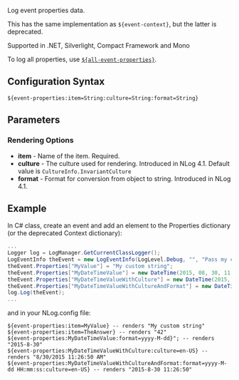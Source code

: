 Log event properties data. 

This has the same implementation as `${event-context}`, but the latter is deprecated. 

Supported in .NET, Silverlight, Compact Framework and Mono

To log all properties, use [`${all-event-properties}`](All-Event-Properties-Layout-Renderer).

## Configuration Syntax
```
${event-properties:item=String:culture=String:format=String}
```

## Parameters
### Rendering Options
* **item** - Name of the item. Required.
* **culture** - The culture used for rendering. Introduced in NLog 4.1. Default value is `CultureInfo.InvariantCulture`
* **format** - Format for conversion from object to string. Introduced in NLog 4.1. 


## Example
In C# class, create an event and add an element to the Properties dictionary (or the deprecated Context dictionary):
```csharp
...
Logger log = LogManager.GetCurrentClassLogger();
LogEventInfo theEvent = new LogEventInfo(LogLevel.Debug, "", "Pass my custom value");
theEvent.Properties["MyValue"] = "My custom string";
theEvent.Properties["MyDateTimeValue"] = new DateTime(2015, 08, 30, 11, 26, 50);
theEvent.Properties["MyDateTimeValueWithCulture"] = new DateTime(2015, 08, 30, 11, 26, 50);
theEvent.Properties["MyDateTimeValueWithCultureAndFormat"] = new DateTime(2015, 08, 30, 11, 26, 50);
log.Log(theEvent);
...
```

and in your NLog.config file:

```
${event-properties:item=MyValue} -- renders "My custom string"
${event-properties:item=TheAnswer} -- renders "42"
${event-properties:MyDateTimeValue:format=yyyy-M-dd}"; -- renders "2015-8-30"
${event-properties:MyDateTimeValueWithCulture:culture=en-US} -- renders "8/30/2015 11:26:50 AM"
${event-properties:MyDateTimeValueWithCultureAndFormat:format=yyyy-M-dd HH:mm:ss:culture=en-US} -- renders "2015-8-30 11:26:50"
```